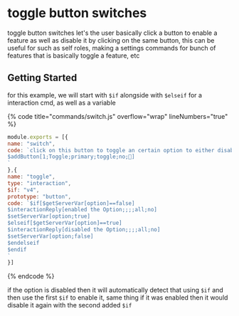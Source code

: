 # toggle button switches

toggle button switches let's the user basically click a button to enable a feature as well as disable it by clicking on the same button, this can be useful for such as self roles, making a settings commands for bunch of features that is basically toggle a feature, etc

## Getting Started

for this example, we will start with `$if` alongside with `$elseif` for a interaction cmd, as well as a variable

{% code title="commands/switch.js" overflow="wrap" lineNumbers="true" %}
```javascript
module.exports = [{
name: "switch",
code: `click on this button to toggle an certain option to either disable it or re-enable it
$addButton[1;Toggle;primary;toggle;no;🔄]
`
},{
name: "toggle",
type: "interaction",
$if: "v4",
prototype: "button",
code: `$if[$getServerVar[option]==false]
$interactionReply[enabled the Option;;;;all;no]
$setServerVar[option;true]
$elseif[$getServerVar[option]==true]
$interactionReply[disabled the Option;;;;all;no]
$setServerVar[option;false]
$endelseif
$endif
`
}]
```
{% endcode %}

if the option is disabled then it will automatically detect that using `$if` and then use the first `$if` to enable it, same thing if it was enabled then it would disable it again with the second added `$if`
